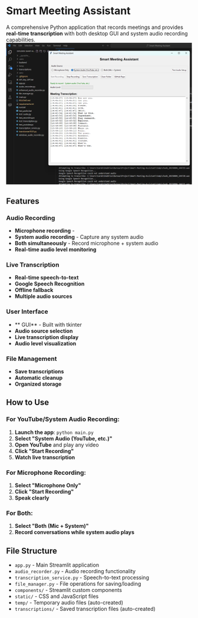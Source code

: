 # Smart Meeting Assistant

A comprehensive Python application that records meetings and provides **real-time transcription** with both desktop GUI and system audio recording capabilities.
![Alt text](Sceenshot_app.png)

## Features

###  Audio Recording
- **Microphone recording** - 
- **System audio recording** - Capture any system audio
- **Both simultaneously** - Record microphone + system audio
- **Real-time audio level monitoring** 

###  Live Transcription
- **Real-time speech-to-text** 
- **Google Speech Recognition** 
- **Offline fallback** 
- **Multiple audio sources**

###  User Interface
- ** GUI** - Built with tkinter
- **Audio source selection** 
- **Live transcription display**
- **Audio level visualization** 

###  File Management
- **Save transcriptions** 
- **Automatic cleanup**
- **Organized storage**
##  How to Use
### For YouTube/System Audio Recording:
1. **Launch the app**: `python main.py`
2. **Select "System Audio (YouTube, etc.)"**
3. **Open YouTube** and play any video
4. **Click "Start Recording"**
5. **Watch live transcription** 

### For Microphone Recording:
1. **Select "Microphone Only"**
2. **Click "Start Recording"**
3. **Speak clearly** 
### For Both:
1. **Select "Both (Mic + System)"**
2. **Record conversations while system audio plays**

## File Structure

- `app.py` - Main Streamlit application
- `audio_recorder.py` - Audio recording functionality
- `transcription_service.py` - Speech-to-text processing
- `file_manager.py` - File operations for saving/loading
- `components/` - Streamlit custom components
- `static/` - CSS and JavaScript files
- `temp/` - Temporary audio files (auto-created)
- `transcriptions/` - Saved transcription files (auto-created)



